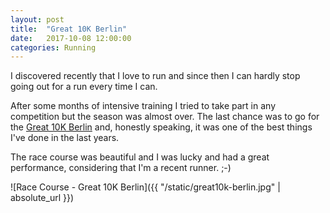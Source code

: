 ```yaml
---
layout: post
title:  "Great 10K Berlin"
date:   2017-10-08 12:00:00
categories: Running
---
```

I discovered recently that I love to run and since then I can hardly stop going out for a run every time I can.

After some months of intensive training I tried to take part in any competition but the season was almost over.
The last chance was to go for the [Great 10K Berlin][Great10K] and, honestly speaking, it was one of the best things
I've done in the last years.

The race course was beautiful and I was lucky and had a great performance, considering that I'm a recent runner.  ;-)

![Race Course - Great 10K Berlin]({{ "/static/great10k-berlin.jpg" | absolute_url }})

[Great10K]: http://www.berlin-laeuft.de/the-great-10k-berlin-home_e.html
